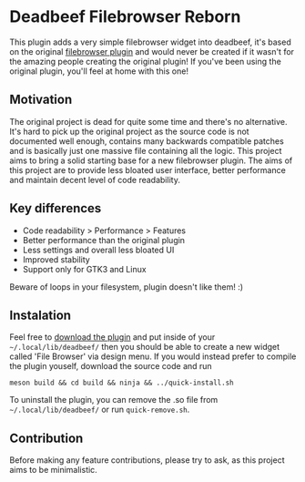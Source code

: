 # Deadbeef Filebrowser Reborn

This plugin adds a very simple filebrowser widget into deadbeef, it's based on the original [filebrowser plugin](https://gitlab.com/zykure/deadbeef-fb) and would never be created if it wasn't for the amazing people creating the original plugin! If you've been using the original plugin, you'll feel at home with this one!

## Motivation

The original project is dead for quite some time and there's no alternative. It's hard to pick up the original project as the source code is not documented well enough, contains many backwards compatible patches and is basically just one massive file containing all the logic. This project aims to bring a solid starting base for a new filebrowser plugin. The aims of this project are to provide less bloated user interface, better performance and maintain decent level of code readability.

## Key differences

- Code readability > Performance > Features
- Better performance than the original plugin
- Less settings and overall less bloated UI
- Improved stability
- Support only for GTK3 and Linux

Beware of loops in your filesystem, plugin doesn't like them! :)

## Instalation

Feel free to [download the plugin](https://github.com/duzda/deadbeef-filebrowser-reborn/releases) and put inside of your 
``` ~/.local/lib/deadbeef/ ```
then you should be able to create a new widget called 'File Browser' via design menu. If you would instead prefer to compile the plugin youself, download the source code and run

``` meson build && cd build && ninja && ../quick-install.sh ```

To uninstall the plugin, you can remove the .so file from ``` ~/.local/lib/deadbeef/ ``` or run ``` quick-remove.sh ```.

## Contribution

Before making any feature contributions, please try to ask, as this project aims to be minimalistic.